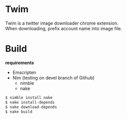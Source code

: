 
# Twim

Twim is a twitter image downloader chrome extension.  
When downloading, prefix account name into image file.

# Build

**requirements**
- Emscripten
- Nim (testing on devel branch of Github)
  - nimble
  - nake

```sh
$ nimble install nake
$ nake install-depends
$ nake download-depends
$ nake build
```
